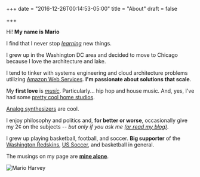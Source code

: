 +++
date = "2016-12-26T00:14:53-05:00"
title = "About"
draft = false

+++

Hi! **My name is Mario** 

I find that I never stop [*learning*](https://github.com/mar-io) new things.

I grew up in the Washington DC area and decided to move to Chicago because I love the architecture and lake.

I tend to tinker with systems engineering and cloud architecture problems utilizing [Amazon Web Services](https://aws.amazon.com/). __I'm passionate about solutions that scale__.

My **first love** is [*music*](https://badmadrad.bandcamp.com). Particularly... hip hop and house music. And, yes, I've had some [pretty cool home studios](https://vimeo.com/18892572).

[Analog synthesizers](https://www.moogmusic.com/legacy/moog-product-timeline) are cool.

I enjoy philosophy and politics and, **for better or worse**, occasionally give my 2¢ on the subjects -- *but only if you ask me [(or read my blog)](https://marioharvey.com)*.

I grew up playing basketball, football, and soccer. **Big supporter** of the [Washington Redskins](http://www.redskins.com/), [US Soccer](http://www.ussoccer.com/), and basketball in general.

The musings on my page are [**mine alone**](https://www.linkedin.com/in/marioharvey).

![Mario Harvey](https://f000.backblazeb2.com/file/marioharvey/media/photos/marioharvey.jpg)
